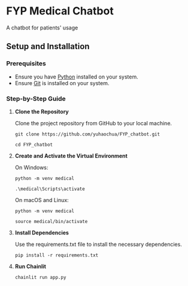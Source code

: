 # FYP Medical Chatbot
A chatbot for patients' usage

## Setup and Installation

### Prerequisites

- Ensure you have [Python](https://www.python.org/downloads/) installed on your system.
- Ensure [Git](https://git-scm.com/downloads) is installed on your system.

### Step-by-Step Guide

1. **Clone the Repository**

   Clone the project repository from GitHub to your local machine.

   `git clone https://github.com/yuhaochua/FYP_chatbot.git`
   
   `cd FYP_chatbot`

2. **Create and Activate the Virtual Environment**

   On Windows:

   `python -m venv medical`
   
   `.\medical\Scripts\activate`

   On macOS and Linux:

   `python -m venv medical`
   
   `source medical/bin/activate`

3. **Install Dependencies**

   Use the requirements.txt file to install the necessary dependencies.

   `pip install -r requirements.txt`

4. **Run Chainlit**

   `chainlit run app.py`